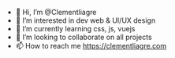 - 👋 Hi, I’m @Clementliagre
- 👀 I’m interested in dev web & UI/UX design
- 🌱 I’m currently learning css, js, vuejs
- 💞️ I’m looking to collaborate on all projects
- 📫 How to reach me https://clementliagre.com

<!---
Clementlii/Clementlii is a ✨ special ✨ repository because its `README.md` (this file) appears on your GitHub profile.
You can click the Preview link to take a look at your changes.
--->
